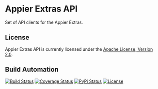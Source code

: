 # Appier Extras API

Set of API clients for the Appier Extras.

## License

Appier Extras API is currently licensed under the [Apache License, Version 2.0](http://www.apache.org/licenses/).

## Build Automation

[![Build Status](https://travis-ci.com/hivesolutions/appier_extras_api.svg?branch=master)](https://travis-ci.com/hivesolutions/appier_extras_api)
[![Coverage Status](https://coveralls.io/repos/hivesolutions/appier_extras_api/badge.svg?branch=master)](https://coveralls.io/r/hivesolutions/appier_extras_api?branch=master)
[![PyPi Status](https://img.shields.io/pypi/v/appier_extras_api_python.svg)](https://pypi.python.org/pypi/appier_extras_api_python)
[![License](https://img.shields.io/badge/license-Apache%202.0-blue.svg)](https://www.apache.org/licenses/)
